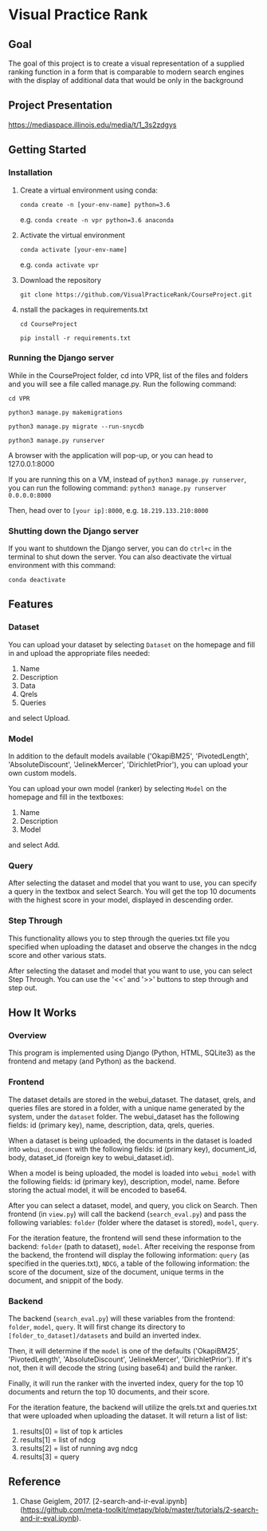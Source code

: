 # Visual Practice Rank
## Goal
The goal of this project is to create a visual representation of a supplied ranking function in a form that is comparable to modern search engines with the display of additional data that would be only in the background

## Project Presentation
https://mediaspace.illinois.edu/media/t/1_3s2zdgys

## Getting Started
### Installation
1. Create a virtual environment using conda:

   `conda create -n [your-env-name] python=3.6`

   e.g. `conda create -n vpr python=3.6 anaconda`


2. Activate the virtual environment

   `conda activate [your-env-name]`

   e.g. `conda activate vpr`

3. Download the repository
   
   `git clone https://github.com/VisualPracticeRank/CourseProject.git`

3. nstall the packages in requirements.txt

   `cd CourseProject`
   
   `pip install -r requirements.txt`

### Running the Django server
While in the CourseProject folder, cd into VPR, list of the files and folders and you will see a file called manage.py. Run the following command:

   `cd VPR`
   
   `python3 manage.py makemigrations`
   
   `python3 manage.py migrate --run-snycdb`
   
   `python3 manage.py runserver`

A browser with the application will pop-up, or you can head to 127.0.0.1:8000

If you are running this on a VM, instead of `python3 manage.py runserver`, you can run the following command:
   `python3 manage.py runserver 0.0.0.0:8000`

Then, head over to `[your ip]:8000`, e.g. `18.219.133.210:8000`

### Shutting down the Django server
If you want to shutdown the Django server, you can do `ctrl+c` in the terminal to shut down the server. You can also deactivate the virtual environment with this command: 

   `conda deactivate`

## Features
### Dataset
You can upload your dataset by selecting `Dataset` on the homepage and fill in and upload the appropriate files needed:
1. Name
2. Description
3. Data
4. Qrels
5. Queries

and select Upload.

### Model
In addition to the default models available ('OkapiBM25', 'PivotedLength', 'AbsoluteDiscount', 'JelinekMercer', 'DirichletPrior'), you can upload your own custom models.

You can upload your own model (ranker) by selecting `Model` on the homepage and fill in the textboxes:
1. Name
2. Description
3. Model

and select Add.

### Query
After selecting the dataset and model that you want to use, you can specify a query in the textbox and select Search. You will get the top 10 documents with the highest score in your model, displayed in descending order.

### Step Through
This functionality allows you to step through the queries.txt file you specified when uploading the dataset and observe the changes in the ndcg score and other various stats.

After selecting the dataset and model that you want to use, you can select Step Through. You can use the '<<' and '>>' buttons to step through and step out.

## How It Works
### Overview
This program is implemented using Django (Python, HTML, SQLite3) as the frontend and metapy (and Python) as the backend. 

### Frontend
The dataset details are stored in the webui_dataset. The dataset, qrels, and queries files are stored in a folder, with a unique name generated by the system, under the `dataset` folder. The webui_dataset has the following fields: id (primary key), name, description, data, qrels, queries.

When a dataset is being uploaded, the documents in the dataset is loaded into `webui_document` with the following fields: id (primary key), document_id, body, dataset_id (foreign key to webui_dataset.id).

When a model is being uploaded, the model is loaded into `webui_model` with the following fields: id (primary key), description, model, name. Before storing the actual model, it will be encoded to base64.

After you can select a dataset, model, and query, you click on Search. Then frontend (in `view.py`) will call the backend (`search_eval.py`) and pass the following variables: `folder` (folder where the dataset is stored), `model`, `query`.

For the iteration feature, the frontend will send these information to the backend: `folder` (path to dataset), `model`. After receiving the response from the backend, the frontend will display the following information: `query` (as specified in the queries.txt), `NDCG`, a table of the following information: the score of the document, size of the document, unique terms in the document, and snippit of the body.

### Backend
The backend (`search_eval.py`) will these variables from the frontend: `folder`, `model`, `query`. It will first change its directory to `[folder_to_dataset]/datasets` and build an inverted index.

Then, it will determine if the `model` is one of the defaults ('OkapiBM25', 'PivotedLength', 'AbsoluteDiscount', 'JelinekMercer', 'DirichletPrior'). If it's not, then it will decode the string (using base64) and build the ranker.

Finally, it will run the ranker with the inverted index, query for the top 10 documents and return the top 10 documents, and their score.

For the iteration feature, the backend will utilize the qrels.txt and queries.txt that were uploaded when uploading the dataset. It will return a list of list:
   1. results[0] = list of top k articles
   2. results[1] = list of ndcg
   3. results[2] = list of running avg ndcg
   4. results[3] = query


## Reference
1. Chase Geiglem, 2017. [2-search-and-ir-eval.ipynb] (https://github.com/meta-toolkit/metapy/blob/master/tutorials/2-search-and-ir-eval.ipynb).
